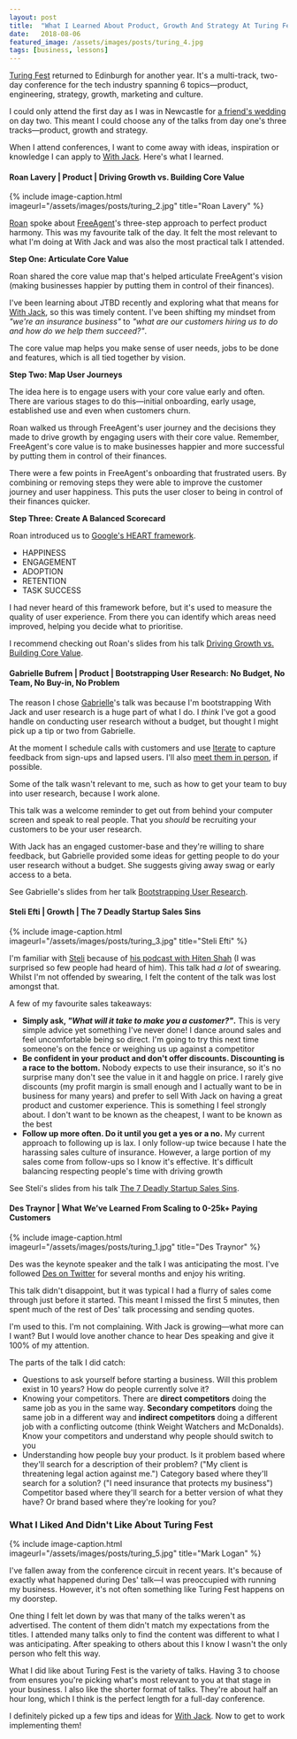 ```yaml
---
layout: post
title:  "What I Learned About Product, Growth And Strategy At Turing Fest"
date:   2018-08-06
featured_image: /assets/images/posts/turing_4.jpg
tags: [business, lessons]
---
```


<a href="https://www.turingfest.com/">Turing Fest</a> returned to Edinburgh for another year. It's a multi-track, two-day conference for the tech industry spanning 6 topics—product, engineering, strategy, growth, marketing and culture.

I could only attend the first day as I was in Newcastle for <a href="https://twitter.com/naomisusi/status/1025354449299099648">a friend's wedding</a> on day two. This meant I could choose any of the talks from day one's three tracks—product, growth and strategy.

When I attend conferences, I want to come away with ideas, inspiration or knowledge I can apply to <a href="https://withjack.co.uk">With Jack</a>. Here's what I learned.

<h4>Roan Lavery | Product | Driving Growth vs. Building Core Value</h4>

{% include image-caption.html imageurl="/assets/images/posts/turing_2.jpg" title="Roan Lavery" %}

<a href="https://twitter.com/roanlavery">Roan</a> spoke about <a href="https://www.freeagent.com/">FreeAgent</a>'s three-step approach to perfect product harmony. This was my favourite talk of the day. It felt the most relevant to what I'm doing at With Jack and was also the most practical talk I attended.

<strong>Step One: Articulate Core Value</strong>

Roan shared the core value map that's helped articulate FreeAgent's vision (making businesses happier by putting them in control of their finances).

I've been learning about JTBD recently and exploring what that means for <a href="https://withjack.co.uk">With Jack</a>, so this was timely content. I've been shifting my mindset from _"we're an insurance business"_ to _"what are our customers hiring us to do and how do we help them succeed?"_.

The core value map helps you make sense of user needs, jobs to be done and features, which is all tied together by vision.

<strong>Step Two: Map User Journeys</strong>

The idea here is to engage users with your core value early and often. There are various stages to do this—initial onboarding, early usage, established use and even when customers churn.

Roan walked us through FreeAgent's user journey and the decisions they made to drive growth by engaging users with their core value. Remember, FreeAgent's core value is to make businesses happier and more successful by putting them in control of their finances.

There were a few points in FreeAgent's onboarding that frustrated users. By combining or removing steps they were able to improve the customer journey and user happiness. This puts the user closer to being in control of their finances quicker.

<strong>Step Three: Create A Balanced Scorecard</strong>

Roan introduced us to <a href="https://www.dtelepathy.com/ux-metrics/">Google's HEART framework</a>.

* HAPPINESS
* ENGAGEMENT
* ADOPTION
* RETENTION
* TASK SUCCESS

I had never heard of this framework before, but it's used to measure the quality of user experience. From there you can identify which areas need improved, helping you decide what to prioritise.

I recommend checking out Roan's slides from his talk <a href="https://www.turingfest.com/2018/speakers/roan-lavery">Driving Growth vs. Building Core Value</a>.

<h4>Gabrielle Bufrem | Product | Bootstrapping User Research: No Budget, No Team, No Buy-in, No Problem</h4>

The reason I chose <a href="https://twitter.com/gbufremsays">Gabrielle</a>'s talk was because I'm bootstrapping With Jack and user research is a huge part of what I do. I _think_ I've got a good handle on conducting user research without a budget, but thought I might pick up a tip or two from Gabrielle.

At the moment I schedule calls with customers and use <a href="https://iteratehq.com">Iterate</a> to capture feedback from sign-ups and lapsed users. I'll also <a href="https://withjack.co.uk/interviews/">meet them in person</a>, if possible.

Some of the talk wasn't relevant to me, such as how to get your team to buy into user research, because I work alone.

This talk was a welcome reminder to get out from behind your computer screen and speak to real people. That you _should_ be recruiting your customers to be your user research.

With Jack has an engaged customer-base and they're willing to share feedback, but Gabrielle provided some ideas for getting people to do your user research without a budget. She suggests giving away swag or early access to a beta.

See Gabrielle's slides from her talk <a href="https://www.turingfest.com/2018/speakers/gabrielle-bufrem">Bootstrapping User Research</a>.

<h4>Steli Efti | Growth | The 7 Deadly Startup Sales Sins</h4>

{% include image-caption.html imageurl="/assets/images/posts/turing_3.jpg" title="Steli Efti" %}

I'm familiar with <a href="https://twitter.com/Steli">Steli</a> because of <a href="https://thestartupchat.com/">his podcast with Hiten Shah</a> (I was surprised so few people had heard of him). This talk had _a lot_ of swearing. Whilst I'm not offended by swearing, I felt the content of the talk was lost amongst that.

A few of my favourite sales takeaways:

* __Simply ask, _"What will it take to make you a customer?"_.__ This is very simple advice yet something I've never done! I dance around sales and feel uncomfortable being so direct. I'm going to try this next time someone's on the fence or weighing us up against a competitor
* __Be confident in your product and don't offer discounts. Discounting is a race to the bottom.__ Nobody expects to use their insurance, so it's no surprise many don't see the value in it and haggle on price. I rarely give discounts (my profit margin is small enough and I actually want to be in business for many years) and prefer to sell With Jack on having a great product and customer experience. This is something I feel strongly about. I don't want to be known as the cheapest, I want to be known as the best
* __Follow up more often. Do it until you get a yes or a no.__ My current approach to following up is lax. I only follow-up twice because I hate the harassing sales culture of insurance. However, a large portion of my sales come from follow-ups so I know it's effective. It's difficult balancing respecting people's time with driving growth

See Steli's slides from his talk <a href="https://www.turingfest.com/2018/speakers/steli-efti">The 7 Deadly Startup Sales Sins</a>.

<h4>Des Traynor | What We’ve Learned From Scaling to 0-25k+ Paying Customers</h4>

{% include image-caption.html imageurl="/assets/images/posts/turing_1.jpg" title="Des Traynor" %}

Des was the keynote speaker and the talk I was anticipating the most. I've followed <a href="https://twitter.com/destraynor">Des on Twitter</a> for several months and enjoy his writing.

This talk didn't disappoint, but it was typical I had a flurry of sales come through just before it started. This meant I missed the first 5 minutes, then spent much of the rest of Des' talk processing and sending quotes.

I'm used to this. I'm not complaining. With Jack is growing—what more can I want? But I would love another chance to hear Des speaking and give it 100% of my attention.

The parts of the talk I did catch:

* Questions to ask yourself before starting a business. Will this problem exist in 10 years? How do people currently solve it?
* Knowing your competitors. There are <strong>direct competitors</strong> doing the same job as you in the same way. <strong>Secondary competitors</strong> doing the same job in a different way and <strong>indirect competitors</strong> doing a different job with a conflicting outcome (think Weight Watchers and McDonalds). Know your competitors and understand why people should switch to you
* Understanding how people buy your product. Is it problem based where they'll search for a description of their problem? ("My client is threatening legal action against me.") Category based where they'll search for a solution? ("I need insurance that protects my business") Competitor based where they'll search for a better version of what they have? Or brand based where they're looking for you?

<h3>What I Liked And Didn't Like About Turing Fest</h3>

{% include image-caption.html imageurl="/assets/images/posts/turing_5.jpg" title="Mark Logan" %}

I've fallen away from the conference circuit in recent years. It's because of exactly what happened during Des' talk—I was preoccupied with running my business. However, it's not often something like Turing Fest happens on my doorstep.

One thing I felt let down by was that many of the talks weren't as advertised. The content of them didn't match my expectations from the titles. I attended many talks only to find the content was different to what I was anticipating. After speaking to others about this I know I wasn't the only person who felt this way.

What I did like about Turing Fest is the variety of talks. Having 3 to choose from ensures you're picking what's most relevant to you at that stage in your business. I also like the shorter format of talks. They're about half an hour long, which I think is the perfect length for a full-day conference.

I definitely picked up a few tips and ideas for <a href="https://withjack.co.uk">With Jack</a>. Now to get to work implementing them!